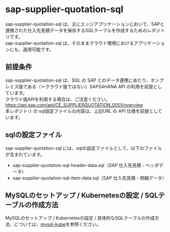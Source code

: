 # sap-supplier-quotation-sql

sap-supplier-quotation-sql は、主にエッジアプリケーションにおいて、SAPと連携された仕入先見積データを保存するSQLテーブルを作成するためのレポジトリです。  
sap-supplier-quotation-sql は、そのままクラウド環境におけるアプリケーションにも、適用可能です。  

## 前提条件  
sap-supplier-quotation-sql は、SQL の SAP とのデータ連携にあたり、オンプレミス版である（＝クラウド版ではない）SAPS4HANA API の利用を前提としています。  
クラウド版APIを利用する場合は、ご注意ください。  
https://api.sap.com/api/CE_SUPPLIERQUOTATION_0001/overview  
本レポジトリ の sql設定ファイルの内容は、上記URL の API 仕様を前提としています。  

## sqlの設定ファイル

sap-supplier-quotation-sql には、sqlの設定ファイルとして、以下のファイルが含まれています。  

* sap-supplier-quotation-sql-header-data.sql（SAP 仕入先見積 - ヘッダデータ）  
* sap-supplier-quotation-sql-item-data.sql（SAP 仕入先見積 - 明細データ）  

## MySQLのセットアップ / Kubernetesの設定 / SQLテーブルの作成方法  

MySQLのセットアップ / Kubernetesの設定 / 具体的なSQLテーブルの作成方法、については、[mysql-kube](https://github.com/latonaio/mysql-kube)を参照ください。  
